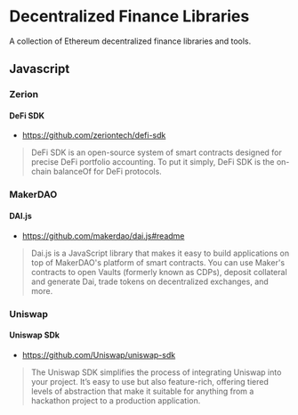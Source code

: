 # Decentralized Finance Libraries
A collection of Ethereum decentralized finance libraries and tools.


## Javascript

### Zerion

#### DeFi SDK
- https://github.com/zeriontech/defi-sdk

> DeFi SDK is an open-source system of smart contracts designed for precise DeFi portfolio accounting. To put it simply, DeFi SDK is the on-chain balanceOf for DeFi protocols.

### MakerDAO

#### DAI.js
- https://github.com/makerdao/dai.js#readme

> Dai.js is a JavaScript library that makes it easy to build applications on top of MakerDAO's platform of smart contracts. You can use Maker's contracts to open Vaults (formerly known as CDPs), deposit collateral and generate Dai, trade tokens on decentralized exchanges, and more.

### Uniswap

#### Uniswap SDk
- https://github.com/Uniswap/uniswap-sdk

> The Uniswap SDK simplifies the process of integrating Uniswap into your project. It’s easy to use but also feature-rich, offering tiered levels of abstraction that make it suitable for anything from a hackathon project to a production application.
